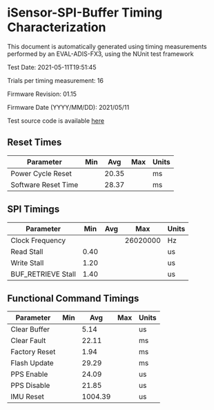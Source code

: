 # iSensor-SPI-Buffer Timing Characterization

This document is automatically generated using timing measurements performed by an EVAL-ADIS-FX3, using the NUnit test framework

Test Date: 2021-05-11T19:51:45

Trials per timing measurement: 16

Firmware Revision: 01.15

Firmware Date (YYYY/MM/DD): 2021/05/11

Test source code is available [here](https://github.com/ajn96/iSensor-SPI-Buffer/blob/master/Test/iSensor-SPI-Buffer-Test/FunctionalTimingTests.cs)
## Reset Times

|Parameter|Min|Avg|Max|Units|
| --- | --- | --- | --- | --- |
|Power Cycle Reset||20.35||ms|
|Software Reset Time||28.37||ms|
## SPI Timings

|Parameter|Min|Avg|Max|Units|
| --- | --- | --- | --- | --- |
|Clock Frequency|||26020000|Hz|
|Read Stall|0.40|||us|
|Write Stall|1.20|||us|
|BUF_RETRIEVE Stall|1.40|||us|
## Functional Command Timings

|Parameter|Min|Avg|Max|Units|
| --- | --- | --- | --- | --- |
|Clear Buffer||5.14||us|
|Clear Fault||22.11||ms|
|Factory Reset||1.94||ms|
|Flash Update||29.29||ms|
|PPS Enable||24.09||us|
|PPS Disable||21.85||us|
|IMU Reset||1004.39||us|

